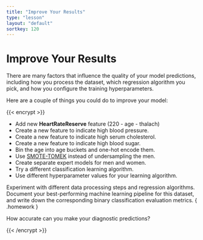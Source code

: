 ```yaml
---
title: "Improve Your Results"
type: "lesson"
layout: "default"
sortkey: 120
---
```


# Improve Your Results

There are many factors that influence the quality of your model predictions, including how you process the dataset, which regression algorithm you pick, and how you configure the training hyperparameters.

Here are a couple of things you could do to improve your model:

{{< encrypt >}}

- Add new **HeartRateReserve** feature (220 - age - thalach)
- Create a new feature to indicate high blood pressure.
- Create a new feature to indicate high serum cholesterol.
- Create a new feature to indicate high blood sugar.
- Bin the age into age buckets and one-hot encode them.
- Use [SMOTE-TOMEK](https://en.wikipedia.org/wiki/Synthetic_minority_oversampling_technique) instead of undersampling the men.
- Create separate expert models for men and women.
- Try a different classification learning algorithm.
- Use different hyperparameter values for your learning algorithm.

Experiment with different data processing steps and regression algorithms. Document your best-performing machine learning pipeline for this dataset, and write down the corresponding binary classification evaluation metrics.
{ .homework }

How accurate can you make your diagnostic predictions? 

{{< /encrypt >}}